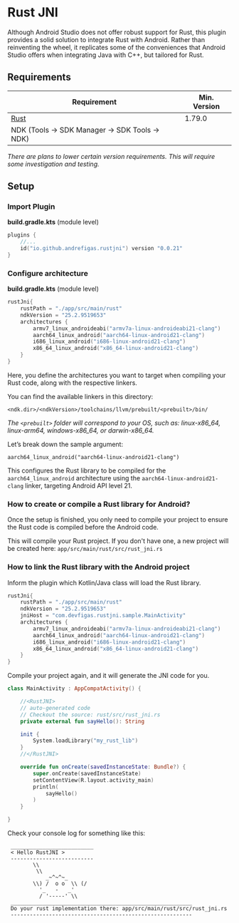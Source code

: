 # Rust JNI

Although Android Studio does not offer robust support for Rust, this plugin provides a solid solution to integrate Rust with Android. Rather than reinventing the wheel, it replicates some of the conveniences that Android Studio offers when integrating Java with C++, but tailored for Rust.

## Requirements

| Requirement                                         | Min. Version |
|-----------------------------------------------------|--------------|
| [Rust](https://www.rust-lang.org/learn/get-started) | 1.79.0       |
| NDK (Tools -> SDK Manager -> SDK Tools -> NDK)      |              |

*There are plans to lower certain version requirements. 
This will require some investigation and testing.*

## Setup

### Import Plugin

**build.gradle.kts** (module level)
```kotlin
plugins {
    //...
    id("io.github.andrefigas.rustjni") version "0.0.21"
}
```

### Configure architecture

**build.gradle.kts** (module level)
```kotlin
rustJni{
    rustPath = "./app/src/main/rust"
    ndkVersion = "25.2.9519653"
    architectures {
        armv7_linux_androideabi("armv7a-linux-androideabi21-clang")
        aarch64_linux_android("aarch64-linux-android21-clang")
        i686_linux_android("i686-linux-android21-clang")
        x86_64_linux_android("x86_64-linux-android21-clang")
    }
}
```
Here, you define the architectures you want to target when compiling your Rust code, along with the respective linkers.

You can find the available linkers in this directory:
```
<ndk.dir>/<ndkVersion>/toolchains/llvm/prebuilt/<prebuilt>/bin/
```
*The `<prebuilt>` folder will correspond to your OS, such as: linux-x86_64, linux-arm64, windows-x86_64, or darwin-x86_64.*

Let’s break down the sample argument:

```aarch64_linux_android("aarch64-linux-android21-clang")```

This configures the Rust library to be compiled for the `aarch64_linux_android` architecture using the `aarch64-linux-android21-clang` linker, targeting Android API level 21.

### How to create or compile a Rust library for Android?

Once the setup is finished, you only need to compile your project to ensure the Rust code is compiled before the Android code.


This will compile your Rust project. If you don't have one, a new project will be created here:
`app/src/main/rust/src/rust_jni.rs`

### How to link the Rust library with the Android project

Inform the plugin which Kotlin/Java class will load the Rust library.

```kotlin
rustJni{
    rustPath = "./app/src/main/rust"
    ndkVersion = "25.2.9519653"
    jniHost = "com.devfigas.rustjni.sample.MainActivity"
    architectures {
        armv7_linux_androideabi("armv7a-linux-androideabi21-clang")
        aarch64_linux_android("aarch64-linux-android21-clang")
        i686_linux_android("i686-linux-android21-clang")
        x86_64_linux_android("x86_64-linux-android21-clang")
    }
}
```

Compile your project again, and it will generate the JNI code for you.

```kotlin
class MainActivity : AppCompatActivity() {

    //<RustJNI>
    // auto-generated code
    // Checkout the source: rust/src/rust_jni.rs
    private external fun sayHello(): String

    init {
        System.loadLibrary("my_rust_lib")
    }
    //</RustJNI>

    override fun onCreate(savedInstanceState: Bundle?) {
        super.onCreate(savedInstanceState)
        setContentView(R.layout.activity_main)
        println(
            sayHello()
        )
    }

}
```
Check your console log for something like this:
```
 __________________________
 < Hello RustJNI >
 --------------------------
        \\
         \\
            _~^~^~_
        \\) /  o o  \\ (/
          '_   -   _'
          / '-----' \\
 _________________________________________________________
 Do your rust implementation there: app/src/main/rust/src/rust_jni.rs
 ---------------------------------------------------------
```
